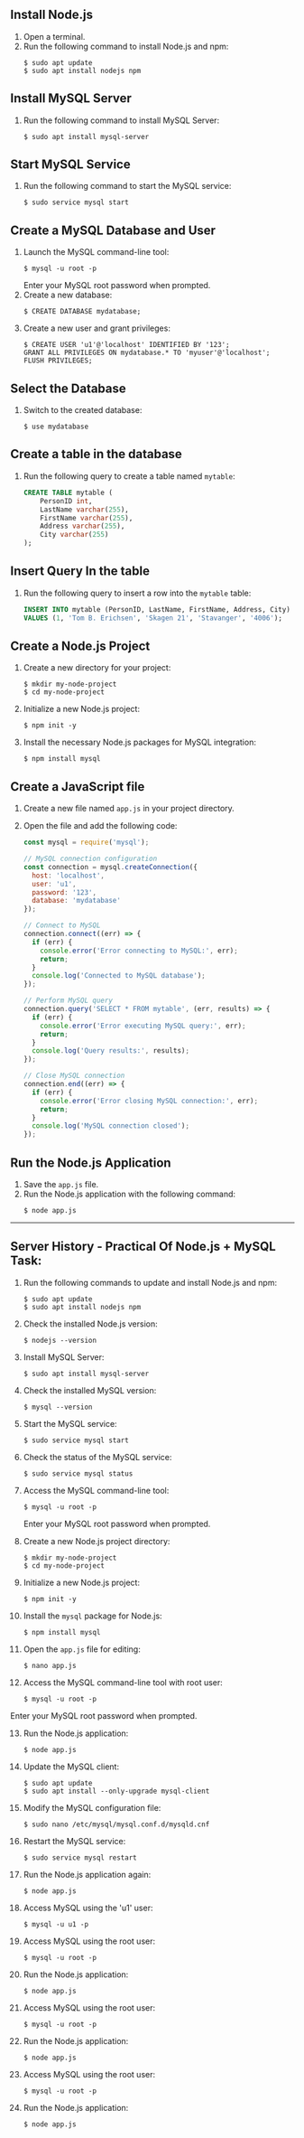 ## Install Node.js

1. Open a terminal.
2. Run the following command to install Node.js and npm:
    ```
    $ sudo apt update
    $ sudo apt install nodejs npm
    ```

## Install MySQL Server

1. Run the following command to install MySQL Server:
    ```
    $ sudo apt install mysql-server
    ```

## Start MySQL Service

1. Run the following command to start the MySQL service:
    ```
    $ sudo service mysql start
    ```

## Create a MySQL Database and User

1. Launch the MySQL command-line tool:
    ```
    $ mysql -u root -p
    ```
   Enter your MySQL root password when prompted.
2. Create a new database:
    ```
    $ CREATE DATABASE mydatabase;
    ```
3. Create a new user and grant privileges:
    ```
    $ CREATE USER 'u1'@'localhost' IDENTIFIED BY '123';
    GRANT ALL PRIVILEGES ON mydatabase.* TO 'myuser'@'localhost';
    FLUSH PRIVILEGES;
    ```

## Select the Database

1. Switch to the created database:
    ```
    $ use mydatabase
    ```

## Create a table in the database

1. Run the following query to create a table named `mytable`:
    ```sql
    CREATE TABLE mytable (
        PersonID int,
        LastName varchar(255),
        FirstName varchar(255),
        Address varchar(255),
        City varchar(255)
    );
    ```

## Insert Query In the table

1. Run the following query to insert a row into the `mytable` table:
    ```sql
    INSERT INTO mytable (PersonID, LastName, FirstName, Address, City)
    VALUES (1, 'Tom B. Erichsen', 'Skagen 21', 'Stavanger', '4006');
    ```

## Create a Node.js Project

1. Create a new directory for your project:
    ```
    $ mkdir my-node-project
    $ cd my-node-project
    ```
2. Initialize a new Node.js project:
    ```
    $ npm init -y
    ```
3. Install the necessary Node.js packages for MySQL integration:
    ```
    $ npm install mysql
    ```

## Create a JavaScript file

1. Create a new file named `app.js` in your project directory.
2. Open the file and add the following code:

    ```javascript
    const mysql = require('mysql');

    // MySQL connection configuration
    const connection = mysql.createConnection({
      host: 'localhost',
      user: 'u1',
      password: '123',
      database: 'mydatabase'
    });

    // Connect to MySQL
    connection.connect((err) => {
      if (err) {
        console.error('Error connecting to MySQL:', err);
        return;
      }
      console.log('Connected to MySQL database');
    });

    // Perform MySQL query
    connection.query('SELECT * FROM mytable', (err, results) => {
      if (err) {
        console.error('Error executing MySQL query:', err);
        return;
      }
      console.log('Query results:', results);
    });

    // Close MySQL connection
    connection.end((err) => {
      if (err) {
        console.error('Error closing MySQL connection:', err);
        return;
      }
      console.log('MySQL connection closed');
    });
    ```

## Run the Node.js Application

1. Save the `app.js` file.
2. Run the Node.js application with the following command:
    ```
    $ node app.js
    ```

---

## Server History - Practical Of Node.js + MySQL Task:

1. Run the following commands to update and install Node.js and npm:
    ```
    $ sudo apt update
    $ sudo apt install nodejs npm
    ```

2. Check the installed Node.js version:
    ```
    $ nodejs --version
    ```

3. Install MySQL Server:
    ```
    $ sudo apt install mysql-server
    ```

4. Check the installed MySQL version:
    ```
    $ mysql --version
    ```

5. Start the MySQL service:
    ```
    $ sudo service mysql start
    ```

6. Check the status of the MySQL service:
    ```
    $ sudo service mysql status
    ```

7. Access the MySQL command-line tool:
    ```
    $ mysql -u root -p
    ```
   Enter your MySQL root password when prompted.

8. Create a new Node.js project directory:
    ```
    $ mkdir my-node-project
    $ cd my-node-project
    ```

9. Initialize a new Node.js project:
    ```
    $ npm init -y
    ```

10. Install the `mysql` package for Node.js:
    ```
    $ npm install mysql
    ```

11. Open the `app.js` file for editing:
    ```
    $ nano app.js
    ```

12. Access the MySQL command-line tool with root user:
    ```
    $ mysql -u root -p
    ```
   Enter your MySQL root password when prompted.

13. Run the Node.js application:
    ```
    $ node app.js
    ```

14. Update the MySQL client:
    ```
    $ sudo apt update
    $ sudo apt install --only-upgrade mysql-client
    ```

15. Modify the MySQL configuration file:
    ```
    $ sudo nano /etc/mysql/mysql.conf.d/mysqld.cnf
    ```

16. Restart the MySQL service:
    ```
    $ sudo service mysql restart
    ```

17. Run the Node.js application again:
    ```
    $ node app.js
    ```

18. Access MySQL using the 'u1' user:
    ```
    $ mysql -u u1 -p
    ```

19. Access MySQL using the root user:
    ```
    $ mysql -u root -p
    ```

20. Run the Node.js application:
    ```
    $ node app.js
    ```

21. Access MySQL using the root user:
    ```
    $ mysql -u root -p
    ```

22. Run the Node.js application:
    ```
    $ node app.js
    ```

23. Access MySQL using the root user:
    ```
    $ mysql -u root -p
    ```

24. Run the Node.js application:
    ```
    $ node app.js
    ```
